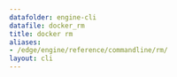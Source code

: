 ```yaml
---
datafolder: engine-cli
datafile: docker_rm
title: docker rm
aliases:
- /edge/engine/reference/commandline/rm/
layout: cli
---
```


<!--
This page is automatically generated from Docker's source code. If you want to
suggest a change to the text that appears here, open a ticket or pull request
in the source repository on GitHub:

https://github.com/docker/cli
-->